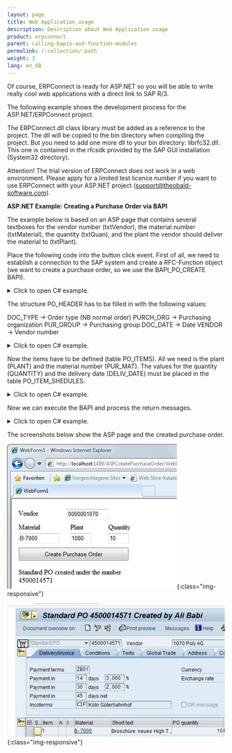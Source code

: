 ```yaml
---
layout: page
title: Web Application usage
description: Description about Web Application usage
product: erpconnect
parent: calling-bapis-and-function-modules
permalink: /:collection/:path
weight: 3
lang: en_GB
---
```


Of course, ERPConnect is ready for ASP.NET so you will be able to write really cool web applications with a direct link to SAP R/3.

The following example shows the development process for the ASP.NET/ERPConnect project.

The ERPConnect.dll class library must be added as a reference to the project. The dll will be copied to the bin directory when compiling the project. But you need to add one more dll to your bin directory: librfc32.dll. This one is contained in the rfcsdk provided by the SAP GUI installation (System32 directory).

Attention! The trial version of ERPConnect does not work in a web environment. Please apply for a limited test licence number if you want to use ERPConnect with your ASP.NET project (support@theobald-software.com).

**ASP.NET Example: Creating a Purchase Order via BAPI**

The example below is based on an ASP page that contains several textboxes for the vendor number (txtVendor), the material number (txtMaterial), the quantity (txtQuan), and the plant the vendor should deliver the material to (txtPlant).

Place the following code into the button click event. First of all, we need to establish a connection to the SAP system and create a RFC-Function object (we want to create a purchase order, so we use the BAPI_PO_CREATE BAPI).


<details>
<summary>Click to open C# example.</summary>
{% highlight csharp %}
private void Button1_Click(object sender, System.EventArgs e) 
{ 
    using(R3Connection con = new R3Connection("SAPServer",00,"SAPUser","Password","EN","800")) 
    { 
        ERPConnect.LIC.SetLic("LicenseNumber"); 
           
        con.Open(false); 
          
        // Create a RFC-Function object 
        RFCFunction func = con.CreateFunction("BAPI_PO_CREATE");

{% endhighlight %}
</details>

The structure PO_HEADER has to be filled in with the following values: 

DOC_TYPE -> Order type (NB normal order)
PURCH_ORG -> Purchasing organization
PUR_GROUP -> Purchasing group
DOC_DATE -> Date 
VENDOR -> Vendor number

<details>
<summary>Click to open C# example.</summary>
{% highlight csharp %}
// Fill header structure
RFCStructure Header = func.Exports["PO_HEADER"].ToStructure();
Header["DOC_TYPE"]= "NB";
Header["PURCH_ORG"] = "1000";
Header["PUR_GROUP"] = "010";
Header["DOC_DATE"]= ERPConnect.ConversionUtils.NetDate2SAPDate(DateTime.Now);
Header["VENDOR"]= this.txtVendor.Text

{% endhighlight %}
</details>

Now the items have to be defined (table PO_ITEMS). All we need is the plant (PLANT) and the material number (PUR_MAT). 
The values for the quantity (QUANTITY) and the delivery date (DELIV_DATE) must be placed in the table PO_ITEM_SHEDULES.

<details>
<summary>Click to open C# example.</summary>
{% highlight csharp %}
// Create an Item
RFCTable items = func.Tables["PO_ITEMS"];
RFCStructure item = items.AddRow();
item["PO_ITEM"] = "1";
item["PUR_MAT"] = this.txtMaterial.Text;
item["PLANT"] = this.txtPlant.Text;
  
// Create and fill shedules
RFCTable shedules = func.Tables["PO_ITEM_SCHEDULES"];
RFCStructure shedule = shedules.AddRow();
shedule["PO_ITEM"] = "1";
shedule["DELIV_DATE"] = ERPConnect.ConversionUtils.NetDate2SAPDate(DateTime.Now);
shedule["QUANTITY"] = Convert.ToDecimal(this.txtQuan.Text);
{% endhighlight %}
</details>

Now we can execute the BAPI and process the return messages.

<details>
<summary>Click to open C# example.</summary>
{% highlight csharp %}


// Exceute Bapi and process return messages
func.Execut e();
this.txtReturn.Text = "";
this.txtReturn.Text += func.Tables["RETURN"].Rows[0, "MESSAGE"] + "\r\n";


{% endhighlight %}
</details>

The screenshots below show the ASP page and the created purchase order.


![purchase-order1](/img/content/create-purchase-order-ie.jpg){:class="img-responsive"}  


![purchase-order2](/img/content/create-purchase-order-ie_02.jpg){:class="img-responsive"}  
  
